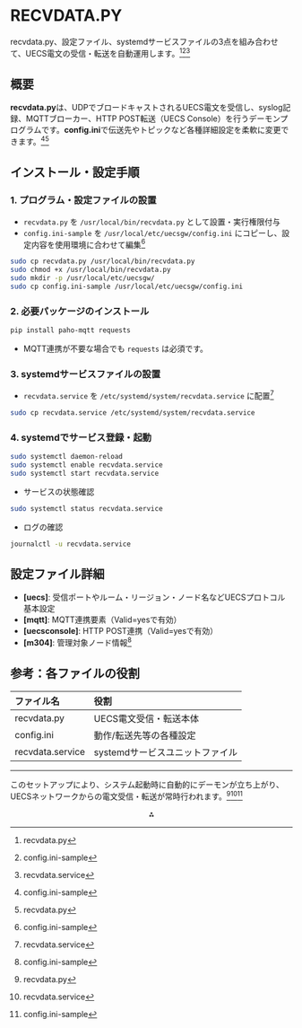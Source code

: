 # RECVDATA.PY

recvdata.py、設定ファイル、systemdサービスファイルの3点を組み合わせて、UECS電文の受信・転送を自動運用します。[^1][^2][^3]

## 概要

**recvdata.py**は、UDPでブロードキャストされるUECS電文を受信し、syslog記録、MQTTブローカー、HTTP POST転送（UECS Console）を行うデーモンプログラムです。**config.ini**で伝送先やトピックなど各種詳細設定を柔軟に変更できます。[^2][^1]

## インストール・設定手順

### 1. プログラム・設定ファイルの設置

- `recvdata.py` を `/usr/local/bin/recvdata.py` として設置・実行権限付与
- `config.ini-sample` を `/usr/local/etc/uecsgw/config.ini` にコピーし、設定内容を使用環境に合わせて編集[^2]

```sh
sudo cp recvdata.py /usr/local/bin/recvdata.py
sudo chmod +x /usr/local/bin/recvdata.py
sudo mkdir -p /usr/local/etc/uecsgw/
sudo cp config.ini-sample /usr/local/etc/uecsgw/config.ini
```


### 2. 必要パッケージのインストール

```sh
pip install paho-mqtt requests
```

- MQTT連携が不要な場合でも `requests` は必須です。


### 3. systemdサービスファイルの設置

- `recvdata.service` を `/etc/systemd/system/recvdata.service` に配置[^3]

```sh
sudo cp recvdata.service /etc/systemd/system/recvdata.service
```


### 4. systemdでサービス登録・起動

```sh
sudo systemctl daemon-reload
sudo systemctl enable recvdata.service
sudo systemctl start recvdata.service
```

- サービスの状態確認

```sh
sudo systemctl status recvdata.service
```

- ログの確認

```sh
journalctl -u recvdata.service
```


## 設定ファイル詳細

- **[uecs]**: 受信ポートやルーム・リージョン・ノード名などUECSプロトコル基本設定
- **[mqtt]**: MQTT連携要素（Valid=yesで有効）
- **[uecsconsole]**: HTTP POST連携（Valid=yesで有効）
- **[m304]**: 管理対象ノード情報[^2]


## 参考：各ファイルの役割

| ファイル名 | 役割 |
| :-- | :-- |
| recvdata.py | UECS電文受信・転送本体 |
| config.ini | 動作/転送先等の各種設定 |
| recvdata.service | systemdサービスユニットファイル |


***

このセットアップにより、システム起動時に自動的にデーモンが立ち上がり、UECSネットワークからの電文受信・転送が常時行われます。[^1][^3][^2]

<div style="text-align: center">⁂</div>

[^1]: recvdata.py

[^2]: config.ini-sample

[^3]: recvdata.service


